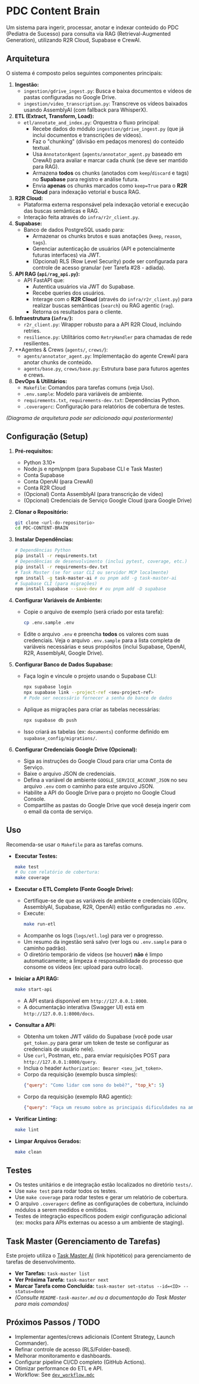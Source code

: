 # PDC Content Brain

Um sistema para ingerir, processar, anotar e indexar conteúdo do PDC (Pediatra de Sucesso) para consulta via RAG (Retrieval-Augmented Generation), utilizando R2R Cloud, Supabase e CrewAI.

## Arquitetura

O sistema é composto pelos seguintes componentes principais:

1.  **Ingestão:**
    *   `ingestion/gdrive_ingest.py`: Busca e baixa documentos e vídeos de pastas configuradas no Google Drive.
    *   `ingestion/video_transcription.py`: Transcreve os vídeos baixados usando AssemblyAI (com fallback para WhisperX).
2.  **ETL (Extract, Transform, Load):**
    *   `etl/annotate_and_index.py`: Orquestra o fluxo principal:
        *   Recebe dados do módulo `ingestion/gdrive_ingest.py` (que já inclui documentos e transcrições de vídeos).
        *   Faz o "chunking" (divisão em pedaços menores) do conteúdo textual.
        *   Usa `AnnotatorAgent` (`agents/annotator_agent.py` baseado em CrewAI) para avaliar e marcar cada chunk (se deve ser mantido para RAG).
        *   Armazena **todos** os chunks (anotados com `keep`/`discard` e tags) no **Supabase** para registro e análise futura.
        *   Envia **apenas** os chunks marcados como `keep=True` para o **R2R Cloud** para indexação vetorial e busca RAG.
3.  **R2R Cloud:**
    *   Plataforma externa responsável pela indexação vetorial e execução das buscas semânticas e RAG.
    *   Interação feita através do `infra/r2r_client.py`.
4.  **Supabase:**
    *   Banco de dados PostgreSQL usado para:
        *   Armazenar os chunks brutos e suas anotações (`keep`, `reason`, `tags`).
        *   Gerenciar autenticação de usuários (API e potencialmente futuras interfaces) via JWT.
        *   (Opcional) RLS (Row Level Security) pode ser configurada para controle de acesso granular (ver Tarefa #28 - adiada).
5.  **API RAG (`api/rag_api.py`):**
    *   API FastAPI que:
        *   Autentica usuários via JWT do Supabase.
        *   Recebe queries dos usuários.
        *   Interage com o **R2R Cloud** (através do `infra/r2r_client.py`) para realizar buscas semânticas (`search`) ou RAG agentic (`rag`).
        *   Retorna os resultados para o cliente.
6.  **Infraestrutura (`infra/`):**
    *   `r2r_client.py`: Wrapper robusto para a API R2R Cloud, incluindo retries.
    *   `resilience.py`: Utilitários como `RetryHandler` para chamadas de rede resilientes.
7.  **Agentes & Crews (`agents/`, `crews/`):
    *   `agents/annotator_agent.py`: Implementação do agente CrewAI para anotar chunks de conteúdo.
    *   `agents/base.py`, `crews/base.py`: Estrutura base para futuros agentes e crews.
8.  **DevOps & Utilitários:**
    *   `Makefile`: Comandos para tarefas comuns (veja Uso).
    *   `.env.sample`: Modelo para variáveis de ambiente.
    *   `requirements.txt`, `requirements-dev.txt`: Dependências Python.
    *   `.coveragerc`: Configuração para relatórios de cobertura de testes.

*(Diagrama de arquitetura pode ser adicionado aqui posteriormente)*

## Configuração (Setup)

1.  **Pré-requisitos:**
    *   Python 3.10+
    *   Node.js e npm/pnpm (para Supabase CLI e Task Master)
    *   Conta Supabase
    *   Conta OpenAI (para CrewAI)
    *   Conta R2R Cloud
    *   (Opcional) Conta AssemblyAI (para transcrição de vídeo)
    *   (Opcional) Credenciais de Serviço Google Cloud (para Google Drive)

2.  **Clonar o Repositório:**
    ```bash
    git clone <url-do-repositorio>
    cd PDC-CONTENT-BRAIN
    ```

3.  **Instalar Dependências:**
    ```bash
    # Dependências Python
    pip install -r requirements.txt
    # Dependências de desenvolvimento (inclui pytest, coverage, etc.)
    pip install -r requirements-dev.txt
    # Task Master (se for usar CLI ou servidor MCP localmente)
    npm install -g task-master-ai # ou pnpm add -g task-master-ai
    # Supabase CLI (para migrações)
    npm install supabase --save-dev # ou pnpm add -D supabase
    ```

4.  **Configurar Variáveis de Ambiente:**
    *   Copie o arquivo de exemplo (será criado por esta tarefa):
        ```bash
        cp .env.sample .env
        ```
    *   Edite o arquivo `.env` e preencha **todos** os valores com suas credenciais. Veja o arquivo `.env.sample` para a lista completa de variáveis necessárias e seus propósitos (inclui Supabase, OpenAI, R2R, AssemblyAI, Google Drive).

5.  **Configurar Banco de Dados Supabase:**
    *   Faça login e vincule o projeto usando o Supabase CLI:
        ```bash
        npx supabase login
        npx supabase link --project-ref <seu-project-ref>
        # Pode ser necessário fornecer a senha do banco de dados
        ```
    *   Aplique as migrações para criar as tabelas necessárias:
        ```bash
        npx supabase db push
        ```
    *   Isso criará as tabelas (ex: `documents`) conforme definido em `supabase_config/migrations/`.

6.  **Configurar Credenciais Google Drive (Opcional):**
    *   Siga as instruções do Google Cloud para criar uma Conta de Serviço.
    *   Baixe o arquivo JSON de credenciais.
    *   Defina a variável de ambiente `GOOGLE_SERVICE_ACCOUNT_JSON` no seu arquivo `.env` com o caminho para este arquivo JSON.
    *   Habilite a API do Google Drive para o projeto no Google Cloud Console.
    *   Compartilhe as pastas do Google Drive que você deseja ingerir com o email da conta de serviço.

## Uso

Recomenda-se usar o `Makefile` para as tarefas comuns.

*   **Executar Testes:**
    ```bash
    make test
    # Ou com relatório de cobertura:
    make coverage
    ```

*   **Executar o ETL Completo (Fonte Google Drive):**
    *   Certifique-se de que as variáveis de ambiente e credenciais (GDrv, AssemblyAI, Supabase, R2R, OpenAI) estão configuradas no `.env`.
    *   Execute:
        ```bash
        make run-etl
        ```
    *   Acompanhe os logs (`logs/etl.log`) para ver o progresso.
    *   Um resumo da ingestão será salvo (ver logs ou `.env.sample` para o caminho padrão).
    *   O diretório temporário de vídeos (se houver) **não** é limpo automaticamente; a limpeza é responsabilidade do processo que consome os vídeos (ex: upload para outro local).

*   **Iniciar a API RAG:**
    ```bash
    make start-api
    ```
    *   A API estará disponível em `http://127.0.0.1:8000`.
    *   A documentação interativa (Swagger UI) está em `http://127.0.0.1:8000/docs`.

*   **Consultar a API:**
    *   Obtenha um token JWT válido do Supabase (você pode usar `get_token.py` para gerar um token de teste se configurar as credenciais de usuário nele).
    *   Use `curl`, Postman, etc., para enviar requisições POST para `http://127.0.0.1:8000/query`.
    *   Inclua o header `Authorization: Bearer <seu_jwt_token>`.
    *   Corpo da requisição (exemplo busca simples):
        ```json
        {"query": "Como lidar com sono do bebê?", "top_k": 5}
        ```
    *   Corpo da requisição (exemplo RAG agentic):
        ```json
        {"query": "Faça um resumo sobre as principais dificuldades na amamentação.", "use_rag": true}
        ```

*   **Verificar Linting:**
    ```bash
    make lint
    ```

*   **Limpar Arquivos Gerados:**
    ```bash
    make clean
    ```

## Testes

*   Os testes unitários e de integração estão localizados no diretório `tests/`.
*   Use `make test` para rodar todos os testes.
*   Use `make coverage` para rodar testes e gerar um relatório de cobertura.
*   O arquivo `.coveragerc` define as configurações de cobertura, incluindo módulos a serem medidos e omitidos.
*   Testes de integração específicos podem exigir configuração adicional (ex: mocks para APIs externas ou acesso a um ambiente de staging).

## Task Master (Gerenciamento de Tarefas)

Este projeto utiliza o [Task Master AI](https://github.com/your-repo/task-master-ai) (link hipotético) para gerenciamento de tarefas de desenvolvimento.

*   **Ver Tarefas:** `task-master list`
*   **Ver Próxima Tarefa:** `task-master next`
*   **Marcar Tarefa como Concluída:** `task-master set-status --id=<ID> --status=done`
*   *(Consulte `README-task-master.md` ou a documentação do Task Master para mais comandos)*

## Próximos Passos / TODO

*   Implementar agentes/crews adicionais (Content Strategy, Launch Commander).
*   Refinar controle de acesso (RLS/Folder-based).
*   Melhorar monitoramento e dashboards.
*   Configurar pipeline CI/CD completo (GitHub Actions).
*   Otimizar performance do ETL e API.
*   Workflow: See [`dev_workflow.mdc`](mdc:.cursor/rules/dev_workflow.mdc) 
